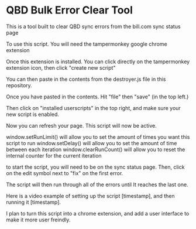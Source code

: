 # QBD Bulk Error Clear Tool

This is a tool built to clear QBD sync errors from the bill.com sync status page

To use this script. You will need the tampermonkey google chrome extension

Once this extension is installed. You can click directly on the tampermonkey extension icon, then click "create new script"

You can then paste in the contents from the destroyer.js file in this repository.

Once you have pasted in the contents. Hit "file" then "save" (in the top left.)

Then click on "installed userscripts" in the top right, and make sure your new script is enabled.

Now you can refresh your page. This script will now be active.

window.setRunLimit() will allow you to set the amount of times you want this script to run
window.setDelay() will allow you to set the amount of time between each iteration
window.clearRunCount() will allow you to reset the internal counter for the current iteration

to start the script, you will need to be on the sync status page. Then, click on the edit symbol next to "fix" on the first error.

The script will then run through all of the errors until It reaches the last one.

Here is a video example of setting up the script [timestamp], and then running it [timestamp]. 

I plan to turn this script into a chrome extension, and add a user interface to make it more user freindly. 